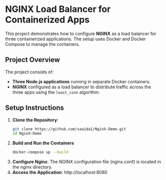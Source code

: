 # NGINX Load Balancer for Containerized Apps

This project demonstrates how to configure **NGINX** as a load balancer for three containerized applications. The setup uses Docker and Docker Compose to manage the containers.
## Project Overview

The project consists of:
- **Three Node.js applications** running in separate Docker containers.
- **NGINX** configured as a load balancer to distribute traffic across the three apps using the `least_conn` algorithm.

## Setup Instructions

1. **Clone the Repository**:
   ```bash
   git clone https://github.com/saaida1/NginX-Demo.git
   cd NginX-Demo
2. **Build and Run the Containers**
   ```bash
   docker-compose up --build
3. **Configure Nginx**:
   The NGINX configuration file (nginx.conf) is located in the nginx directory. 
3. **Access the Application**:
   http://localhost:8080


